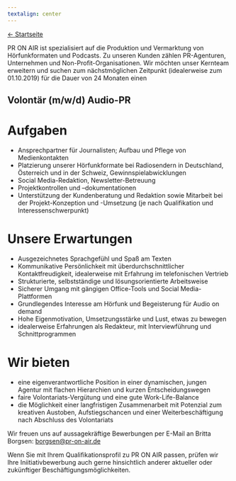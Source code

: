 ```yaml
---
textalign: center
---
```


[← Startseite](/)

PR ON AIR ist spezialisiert auf die Produktion und Vermarktung von Hörfunkformaten und Podcasts. Zu unseren Kunden zählen PR-Agenturen, Unternehmen und Non-Profit-Organisationen. Wir möchten unser Kernteam erweitern und suchen zum nächstmöglichen Zeitpunkt (idealerweise zum 01.10.2019) für die Dauer von 24 Monaten einen

## Volontär (m/w/d) Audio-PR

# Aufgaben

- Ansprechpartner für Journalisten; Aufbau und Pflege von Medienkontakten
- Platzierung unserer Hörfunkformate bei Radiosendern in Deutschland, Österreich und in der Schweiz, Gewinnspielabwicklungen
- Social Media-Redaktion, Newsletter-Betreuung
- Projektkontrollen und –dokumentationen
- Unterstützung der Kundenberatung und Redaktion sowie Mitarbeit bei der Projekt-Konzeption und -Umsetzung (je nach Qualifikation und Interessenschwerpunkt)

# Unsere Erwartungen

- Ausgezeichnetes Sprachgefühl und Spaß am Texten
- Kommunikative Persönlichkeit mit überdurchschnittlicher Kontaktfreudigkeit, idealerweise mit Erfahrung im telefonischen Vertrieb
- Strukturierte, selbstständige und lösungsorientierte Arbeitsweise
- Sicherer Umgang mit gängigen Office-Tools und Social Media-Plattformen
- Grundlegendes Interesse am Hörfunk und Begeisterung für Audio on demand
- Hohe Eigenmotivation, Umsetzungsstärke und Lust, etwas zu bewegen
- idealerweise Erfahrungen als Redakteur, mit Interviewführung und Schnittprogrammen

# Wir bieten

- eine eigenverantwortliche Position in einer dynamischen, jungen Agentur mit flachen Hierarchien und kurzen Entscheidungswegen
- faire Volontariats-Vergütung und eine gute Work-Life-Balance
- die Möglichkeit einer langfristigen Zusammenarbeit mit Potenzial zum kreativen Austoben, Aufstiegschancen und einer Weiterbeschäftigung nach Abschluss des Volontariats

Wir freuen uns auf aussagekräftige Bewerbungen per E-Mail an Britta Borgsen: borgsen@pr-on-air.de

Wenn Sie mit Ihrem Qualifikationsprofil zu PR ON AIR passen, prüfen wir Ihre Iniitiativbewerbung auch gerne hinsichtlich anderer aktueller oder zukünftiger Beschäftigungsmöglichkeiten.
